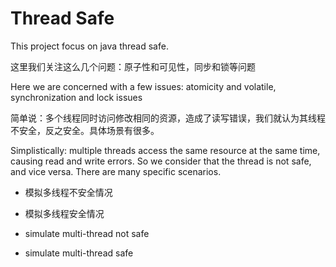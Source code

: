 # Thread Safe

This project focus on java thread safe.

这里我们关注这么几个问题：原子性和可见性，同步和锁等问题

Here we are concerned with a few issues: atomicity and volatile, synchronization and lock issues

简单说：多个线程同时访问修改相同的资源，造成了读写错误，我们就认为其线程不安全，反之安全。具体场景有很多。

Simplistically: multiple threads access the same resource at the same time, causing read and write errors. 
So we consider that the thread is not safe, and vice versa. There are many specific scenarios.

- 模拟多线程不安全情况
- 模拟多线程安全情况

- simulate multi-thread not safe
- simulate multi-thread safe